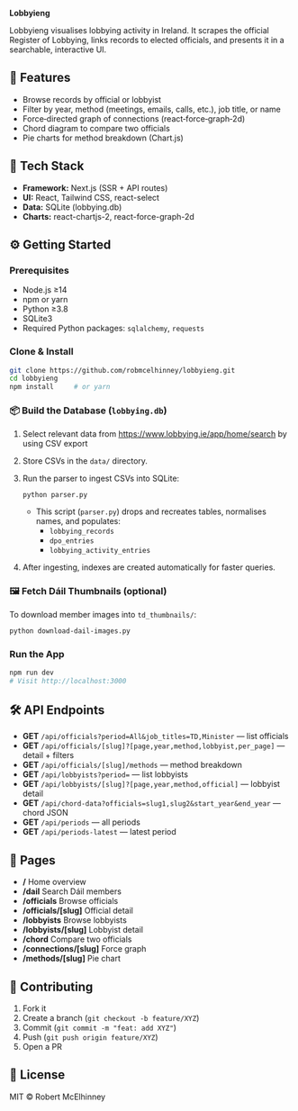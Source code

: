 **Lobbyieng**

Lobbyieng visualises lobbying activity in Ireland. It scrapes the official Register of Lobbying, links records to elected officials, and presents it in a searchable, interactive UI.

## 🚀 Features

-   Browse records by official or lobbyist
-   Filter by year, method (meetings, emails, calls, etc.), job title, or name
-   Force‑directed graph of connections (react‑force‑graph‑2d)
-   Chord diagram to compare two officials
-   Pie charts for method breakdown (Chart.js)

## 🔧 Tech Stack

-   **Framework:** Next.js (SSR + API routes)
-   **UI:** React, Tailwind CSS, react-select
-   **Data:** SQLite (lobbying.db)
-   **Charts:** react-chartjs-2, react-force-graph-2d

## ⚙️ Getting Started

### Prerequisites

-   Node.js ≥14
-   npm or yarn
-   Python ≥3.8
-   SQLite3
-   Required Python packages: `sqlalchemy`, `requests`

### Clone & Install

```bash
git clone https://github.com/robmcelhinney/lobbyieng.git
cd lobbyieng
npm install     # or yarn
```

### 📦 Build the Database (`lobbying.db`)

1. Select relevant data from https://www.lobbying.ie/app/home/search by using CSV export
1. Store CSVs in the `data/` directory.
1. Run the parser to ingest CSVs into SQLite:

    ```bash
    python parser.py
    ```

    - This script (`parser.py`) drops and recreates tables, normalises names, and populates:
        - `lobbying_records`
        - `dpo_entries`
        - `lobbying_activity_entries`

1. After ingesting, indexes are created automatically for faster queries.

### 🖼️ Fetch Dáil Thumbnails (optional)

To download member images into `td_thumbnails/`:

```bash
python download-dail-images.py
```

### Run the App

```bash
npm run dev
# Visit http://localhost:3000
```

## 🛠️ API Endpoints

-   **GET** `/api/officials?period=All&job_titles=TD,Minister` — list officials
-   **GET** `/api/officials/[slug]?[page,year,method,lobbyist,per_page]` — detail + filters
-   **GET** `/api/officials/[slug]/methods` — method breakdown
-   **GET** `/api/lobbyists?period=` — list lobbyists
-   **GET** `/api/lobbyists/[slug]?[page,year,method,official]` — lobbyist detail
-   **GET** `/api/chord-data?officials=slug1,slug2&start_year&end_year` — chord JSON
-   **GET** `/api/periods` — all periods
-   **GET** `/api/periods-latest` — latest period

## 📖 Pages

-   **/** Home overview
-   **/dail** Search Dáil members
-   **/officials** Browse officials
-   **/officials/[slug]** Official detail
-   **/lobbyists** Browse lobbyists
-   **/lobbyists/[slug]** Lobbyist detail
-   **/chord** Compare two officials
-   **/connections/[slug]** Force graph
-   **/methods/[slug]** Pie chart

## 🤝 Contributing

1. Fork it
1. Create a branch (`git checkout -b feature/XYZ`)
1. Commit (`git commit -m "feat: add XYZ"`)
1. Push (`git push origin feature/XYZ`)
1. Open a PR

## 📜 License

MIT © Robert McElhinney
